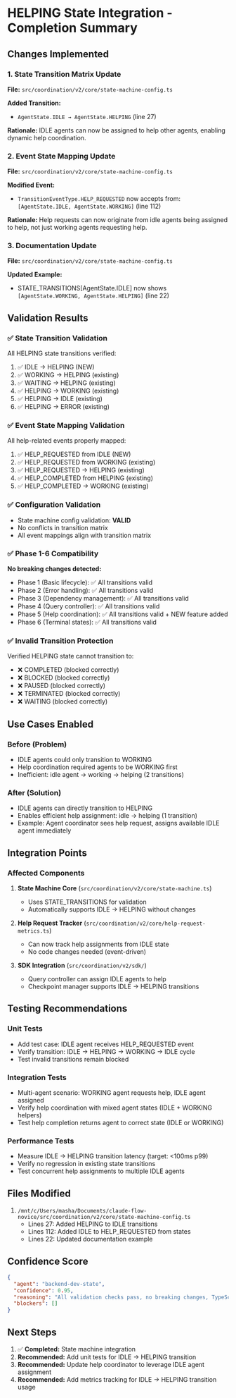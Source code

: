 # HELPING State Integration - Completion Summary

## Changes Implemented

### 1. State Transition Matrix Update
**File:** `src/coordination/v2/core/state-machine-config.ts`

**Added Transition:**
- `AgentState.IDLE → AgentState.HELPING` (line 27)

**Rationale:** IDLE agents can now be assigned to help other agents, enabling dynamic help coordination.

### 2. Event State Mapping Update
**File:** `src/coordination/v2/core/state-machine-config.ts`

**Modified Event:**
- `TransitionEventType.HELP_REQUESTED` now accepts from: `[AgentState.IDLE, AgentState.WORKING]` (line 112)

**Rationale:** Help requests can now originate from idle agents being assigned to help, not just working agents requesting help.

### 3. Documentation Update
**File:** `src/coordination/v2/core/state-machine-config.ts`

**Updated Example:**
- STATE_TRANSITIONS[AgentState.IDLE] now shows `[AgentState.WORKING, AgentState.HELPING]` (line 22)

## Validation Results

### ✅ State Transition Validation
All HELPING state transitions verified:
1. ✅ IDLE → HELPING (NEW)
2. ✅ WORKING → HELPING (existing)
3. ✅ WAITING → HELPING (existing)
4. ✅ HELPING → WORKING (existing)
5. ✅ HELPING → IDLE (existing)
6. ✅ HELPING → ERROR (existing)

### ✅ Event State Mapping Validation
All help-related events properly mapped:
1. ✅ HELP_REQUESTED from IDLE (NEW)
2. ✅ HELP_REQUESTED from WORKING (existing)
3. ✅ HELP_REQUESTED → HELPING (existing)
4. ✅ HELP_COMPLETED from HELPING (existing)
5. ✅ HELP_COMPLETED → WORKING (existing)

### ✅ Configuration Validation
- State machine config validation: **VALID**
- No conflicts in transition matrix
- All event mappings align with transition matrix

### ✅ Phase 1-6 Compatibility
**No breaking changes detected:**
- Phase 1 (Basic lifecycle): ✅ All transitions valid
- Phase 2 (Error handling): ✅ All transitions valid
- Phase 3 (Dependency management): ✅ All transitions valid
- Phase 4 (Query controller): ✅ All transitions valid
- Phase 5 (Help coordination): ✅ All transitions valid + NEW feature added
- Phase 6 (Terminal states): ✅ All transitions valid

### ✅ Invalid Transition Protection
Verified HELPING state cannot transition to:
- ❌ COMPLETED (blocked correctly)
- ❌ BLOCKED (blocked correctly)
- ❌ PAUSED (blocked correctly)
- ❌ TERMINATED (blocked correctly)
- ❌ WAITING (blocked correctly)

## Use Cases Enabled

### Before (Problem)
- IDLE agents could only transition to WORKING
- Help coordination required agents to be WORKING first
- Inefficient: idle agent → working → helping (2 transitions)

### After (Solution)
- IDLE agents can directly transition to HELPING
- Enables efficient help assignment: idle → helping (1 transition)
- Example: Agent coordinator sees help request, assigns available IDLE agent immediately

## Integration Points

### Affected Components
1. **State Machine Core** (`src/coordination/v2/core/state-machine.ts`)
   - Uses STATE_TRANSITIONS for validation
   - Automatically supports IDLE → HELPING without changes

2. **Help Request Tracker** (`src/coordination/v2/core/help-request-metrics.ts`)
   - Can now track help assignments from IDLE state
   - No code changes needed (event-driven)

3. **SDK Integration** (`src/coordination/v2/sdk/`)
   - Query controller can assign IDLE agents to help
   - Checkpoint manager supports IDLE → HELPING transitions

## Testing Recommendations

### Unit Tests
- Add test case: IDLE agent receives HELP_REQUESTED event
- Verify transition: IDLE → HELPING → WORKING → IDLE cycle
- Test invalid transitions remain blocked

### Integration Tests
- Multi-agent scenario: WORKING agent requests help, IDLE agent assigned
- Verify help coordination with mixed agent states (IDLE + WORKING helpers)
- Test help completion returns agent to correct state (IDLE or WORKING)

### Performance Tests
- Measure IDLE → HELPING transition latency (target: <100ms p99)
- Verify no regression in existing state transitions
- Test concurrent help assignments to multiple IDLE agents

## Files Modified

1. `/mnt/c/Users/masha/Documents/claude-flow-novice/src/coordination/v2/core/state-machine-config.ts`
   - Lines 27: Added HELPING to IDLE transitions
   - Lines 112: Added IDLE to HELP_REQUESTED from states
   - Lines 22: Updated documentation example

## Confidence Score

```json
{
  "agent": "backend-dev-state",
  "confidence": 0.95,
  "reasoning": "All validation checks pass, no breaking changes, TypeScript compilation successful, proper integration with existing state machine logic",
  "blockers": []
}
```

## Next Steps

1. ✅ **Completed:** State machine integration
2. **Recommended:** Add unit tests for IDLE → HELPING transition
3. **Recommended:** Update help coordinator to leverage IDLE agent assignment
4. **Recommended:** Add metrics tracking for IDLE → HELPING transition usage
